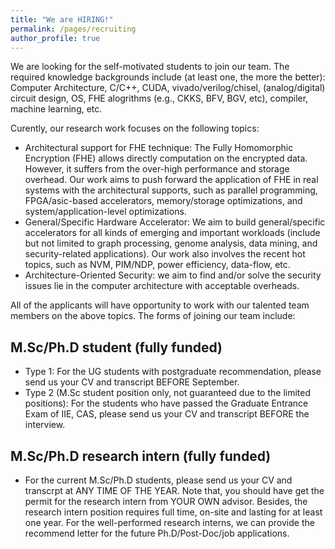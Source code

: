 ```yaml
---
title: "We are HIRING!"
permalink: /pages/recruiting
author_profile: true
---
```


We are looking for the self-motivated students to join our team. The required knowledge backgrounds include (at least one, the more the better): Computer Architecture, C/C++, CUDA, vivado/verilog/chisel, (analog/digital) circuit design, OS, FHE alogrithms (e.g., CKKS, BFV, BGV, etc), compiler, machine learning, etc. 

Curently, our research work focuses on the following topics:

+ Architectural support for FHE technique: The Fully Homomorphic Encryption (FHE) allows directly computation on the encrypted data. However, it suffers from the over-high performance and storage overhead. Our work aims to push forward the application of FHE in real systems with the architectural supports, such as parallel programming, FPGA/asic-based accelerators, memory/storage optimizations, and system/application-level optimizations.
+ General/Specific Hardware Accelerator: We aim to build general/specific accelerators for all kinds of emerging and important workloads (include but not limited to graph processing, genome analysis, data mining, and security-related applications). Our work also involves the recent hot topics, such as NVM, PIM/NDP, power efficiency, data-flow, etc.
+ Architecture-Oriented Security: we aim to find and/or solve the security issues lie in the computer architecture with acceptable overheads. 

All of the applicants will have opportunity to work with our talented team members on the above topics. The forms of joining our team include:

## M.Sc/Ph.D student (fully funded)
+ Type 1: For the UG students with postgraduate recommendation, please send us your CV and transcript BEFORE September.
+ Type 2 (M.Sc student position only, not guaranteed due to the limited positions): For the students who have passed the Graduate Entrance Exam of IIE, CAS, please send us your CV and transcript BEFORE the interview.

## M.Sc/Ph.D research intern (fully funded)
+ For the current M.Sc/Ph.D students, please send us your CV and transcrpt at ANY TIME OF THE YEAR. Note that, you should have get the permit for the research intern from YOUR OWN advisor. Besides, the research intern position requires full time, on-site and lasting for at least one year. For the well-performed research interns, we can provide the recommend letter for the future Ph.D/Post-Doc/job applications.
